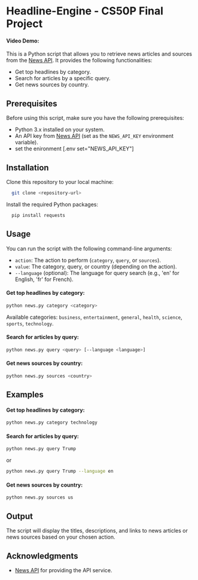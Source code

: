 # Headline-Engine - CS50P Final Project

  #### Video Demo:  


This is a Python script that allows you to retrieve news articles and sources from the [News API](https://newsapi.org/). It provides the following functionalities:

- Get top headlines by category.
- Search for articles by a specific query.
- Get news sources by country.

## Prerequisites

Before using this script, make sure you have the following prerequisites:

- Python 3.x installed on your system.
- An API key from [News API](https://newsapi.org/) (set as the `NEWS_API_KEY` environment variable).
- set the enironment [.env set="NEWS_API_KEY"]


## Installation

Clone this repository to your local machine:



```bash
  git clone <repository-url>
```

Install the required Python packages:

```bash
  pip install requests
```
## Usage

You can run the script with the following command-line arguments:

- `action`: The action to perform (`category`, `query`, or `sources`).
- `value`: The category, query, or country (depending on the action).
- `--language` (optional): The language for query search (e.g., 'en' for English, 'fr' for French).

#### Get top headlines by category:
```bash
python news.py category <category>

```
Available categories: `business`, `entertainment`, `general`, `health`, `science`, `sports`, `technology`.

#### Search for articles by query:
```bash
python news.py query <query> [--language <language>]

```
#### Get news sources by country:
```bash
python news.py sources <country>

```

## Examples

#### Get top headlines by category:
```bash
python news.py category technology

```

#### Search for articles by query:
```bash
python news.py query Trump

```
or
```bash
python news.py query Trump --language en

```
#### Get news sources by country:
```bash
python news.py sources us

```
## Output

The script will display the titles, descriptions, and links to news articles or news sources based on your chosen action.



## Acknowledgments

- [News API](https://newsapi.org/) for providing the API service.
